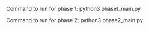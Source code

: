 Command to run for phase 1: python3 phase1_main.py

Command to run for phase 2: python3 phase2_main.py
